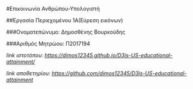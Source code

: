 #Επικοινωνία Ανθρώπου-Υπολογιστή

##Εργασία Περιεχομένου 1Α(Εύρεση εικόνων)

###Ονοματεπώνυμο: Δημοσθένης Βουρκούδης

###Αριθμός Μητρώου: Π2017194

*link ιστοτόπου: https://dimos12345.github.io/D3js-US-educational-attainment/*

*link αποθετηρίου: https://github.com/dimos12345/D3js-US-educational-attainment*
